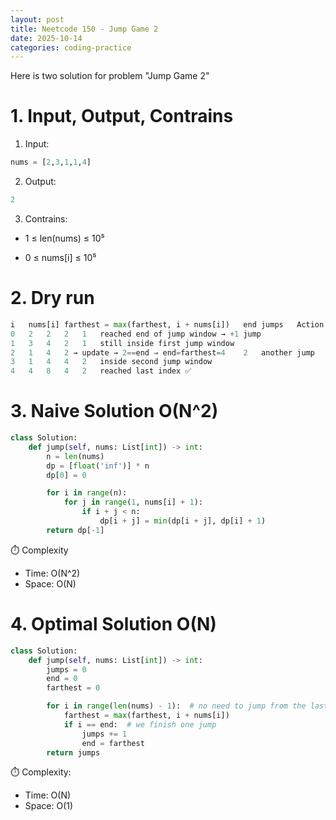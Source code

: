 ```yaml
---
layout: post
title: Neetcode 150 - Jump Game 2
date: 2025-10-14
categories: coding-practice
---
```


Here is two solution for problem "Jump Game 2"

# 1. Input, Output, Contrains

1. Input:

```python
nums = [2,3,1,1,4]
```

2. Output:

```python
2
```

3. Contrains:

- 1 ≤ len(nums) ≤ 10⁵

- 0 ≤ nums[i] ≤ 10⁵

# 2. Dry run

```python
i	nums[i]	farthest = max(farthest, i + nums[i])	end	jumps	Action
0	2	2	2	1	reached end of jump window → +1 jump
1	3	4	2	1	still inside first jump window
2	1	4	2 → update → 2==end ⇒ end=farthest=4	2	another jump
3	1	4	4	2	inside second jump window
4	4	8	4	2	reached last index ✅
```

# 3. Naive Solution O(N^2)

```python
class Solution:
    def jump(self, nums: List[int]) -> int:
        n = len(nums)
        dp = [float('inf')] * n
        dp[0] = 0

        for i in range(n):
            for j in range(1, nums[i] + 1):
                if i + j < n:
                    dp[i + j] = min(dp[i + j], dp[i] + 1)
        return dp[-1]

```

⏱️ Complexity

- Time: O(N^2)
- Space: O(N)

# 4. Optimal Solution O(N)

```python
class Solution:
    def jump(self, nums: List[int]) -> int:
        jumps = 0
        end = 0
        farthest = 0

        for i in range(len(nums) - 1):  # no need to jump from the last index
            farthest = max(farthest, i + nums[i])
            if i == end:  # we finish one jump
                jumps += 1
                end = farthest
        return jumps
```

⏱️ Complexity:

- Time: O(N)
- Space: O(1)
